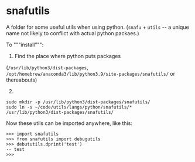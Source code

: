 # snafutils

A folder for some useful utils when using python. (`snafu` + `utils` -- a unique name not likely to conflict with actual python packaes.)

To """install""":

1) Find the place where python puts packages

(`/usr/lib/python3/dist-packages`, `/opt/homebrew/anaconda3/lib/python3.9/site-packages/snafutils/` or thereabouts)

2)

```
sudo mkdir -p /usr/lib/python3/dist-packages/snafutils/
sudo ln -s ~/code/utils/langs/python/snafutils/* /usr/lib/python3/dist-packages/snafutils/
```

Now these utils can be imported anywhere, like this:

```
>>> import snafutils
>>> from snafutils import debugutils
>>> debututils.dprint('test')
-- test
>>>
```
